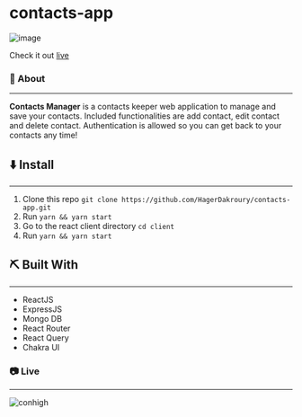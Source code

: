 # contacts-app
![image](https://user-images.githubusercontent.com/37930475/126070212-94884ef7-8e30-4b63-be84-65cbf6c1754b.png)


Check it out [live](https://contacts-app-manager.herokuapp.com/)



### 🧐 About
--------------------------------
**Contacts Manager** is a contacts keeper web application to manage and save your contacts. Included functionalities are add contact, edit contact and delete contact. Authentication is allowed so you can get back to your contacts any time!


## ⬇️ Install 
-------------------
1. Clone this repo
  ```git clone https://github.com/HagerDakroury/contacts-app.git ```
2. Run ```yarn && yarn start```
3. Go to the react client directory ```cd client```
4. Run ```yarn && yarn start```

## ⛏️ Built With 
-------------------
- ReactJS
- ExpressJS
- Mongo DB
- React Router
- React Query
- Chakra UI


### 📷 Live 
-------------------
![conhigh](https://user-images.githubusercontent.com/37930475/126070355-2abd9b6c-bdb5-4ac0-9984-be0c99ce75ee.gif)

